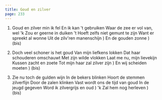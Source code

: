 ```yaml
---
title: Goud en zilver
page: 233
---  
```


1. Goud en zilver min ik fel
En ik kan 't gebruiken
Waar de zee er vol van, wel
'k Zou er geerne in duiken
't Hoeft zelfs niet gemunt te zijn
Want er spreekt al wonne
Uit de zilv'ren manenschijn )
En de gouden zonne          ) (bis)


2. Doch veel schoner is het goud
Van mijn liefkens lokken
Dat haar schouderen omschauwt
Met zijn wilde vlokken
Laat me nu, mijn lievekijn
Kussen zacht en zoete
Tot mijn haar zal zilver zijn )
En wij scheiden moeten        ) (bis)


3. Zie nu toch de gulden wijn
In de bekers blinken
Hoort de stemmen zilverfijn
Door de zalen klinken
Vast wordt ons de tijd van goud
In de jeugd gegeven
Word ik zilvergrijs en oud )
'k Zal hem nog herleven    ) (bis)